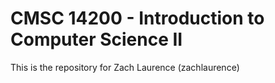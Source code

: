 # CMSC 14200 - Introduction to Computer Science II

This is the repository for Zach Laurence (zachlaurence)
